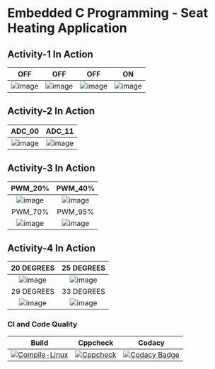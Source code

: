 # Embedded C Programming - Seat Heating Application
## Activity-1 In Action

|OFF|OFF|OFF|ON|
|:--:|:--:|:--:|:--:|
|![image](https://user-images.githubusercontent.com/86368869/127766509-06419f41-4c92-4dbd-a057-7a3f77c8670d.png)|![image](https://user-images.githubusercontent.com/86368869/127766524-79b34ecf-54e3-4e27-af76-8d32a14b66d6.png)|![image](https://user-images.githubusercontent.com/86368869/127766561-0da29bda-6966-4444-85a2-754c35397e9b.png)|![image](https://user-images.githubusercontent.com/86368869/127766566-7b4fd1b5-fc92-4103-becd-3e40a1c87d07.png)|

## Activity-2 In Action

|ADC_00|ADC_11|
|:--:|:--:|
|![image](https://user-images.githubusercontent.com/86368869/127766636-c6aa5c55-4476-4295-a6f3-c124ace0d5d7.png)|![image](https://user-images.githubusercontent.com/86368869/127766649-732e5769-d314-4816-ab04-3913239668f7.png)|

## Activity-3 In Action

|PWM_20%|PWM_40%|
|:--:|:--:|
|![image](https://user-images.githubusercontent.com/86368869/127766688-1c21e7eb-e32f-4399-a3a0-c9c399f66323.png) |![image](https://user-images.githubusercontent.com/86368869/127766702-1b0ee170-ebb9-43c6-b6a2-d27f2bc888a5.png)|
|PWM_70%|PWM_95%|
|![image](https://user-images.githubusercontent.com/86368869/127766722-4a8b821b-bc64-4411-a062-3c6000aa29f3.png)|![image](https://user-images.githubusercontent.com/86368869/127766728-ca741566-6ae6-45c4-b844-937acb990b9f.png)|
## Activity-4 In Action

|20 DEGREES|25 DEGREES|
|:--:|:--:|
|![image](https://user-images.githubusercontent.com/86368869/127766746-00d2acb4-25e5-4a12-bfd2-e1eefacdaea3.png)|![image](https://user-images.githubusercontent.com/86368869/127766754-3d259d89-ab28-4233-b883-569bbb303c30.png)|
|29 DEGREES|33 DEGREES|
|![image](https://user-images.githubusercontent.com/86368869/127766769-85693c67-7070-4453-978c-500905c32771.png)|![image](https://user-images.githubusercontent.com/86368869/127766787-471a6c8e-cdb7-46c3-aae5-ab721b7b3b61.png)|

### CI and Code Quality

|Build|Cppcheck|Codacy|
|:--:|:--:|:--:|
|[![Compile-Linux](https://github.com/ayan111nath/embedded_activities/actions/workflows/compile.yml/badge.svg)](https://github.com/ayan111nath/embedded_activities/actions/workflows/compile.yml)|[![Cppcheck](https://github.com/ayan111nath/embedded_activities/actions/workflows/CodeQuality.yml/badge.svg)](https://github.com/ayan111nath/embedded_activities/actions/workflows/CodeQuality.yml)|[![Codacy Badge](https://app.codacy.com/project/badge/Grade/8b1262029ce2427797244c1e552c9c7c)](https://www.codacy.com/gh/ayan111nath/embedded_activities/dashboard?utm_source=github.com&amp;utm_medium=referral&amp;utm_content=ayan111nath/embedded_activities&amp;utm_campaign=Badge_Grade)|

